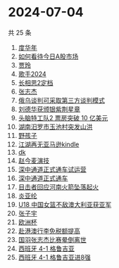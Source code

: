 # 2024-07-04

共 25 条

<!-- BEGIN -->
<!-- 最后更新时间 Thu Jul 04 2024 18:08:42 GMT+0800 (China Standard Time) -->

1. [度华年](https://www.zhihu.com/search?q=%E5%BA%A6%E5%8D%8E%E5%B9%B4)
1. [如何看待今日A股市场](https://www.zhihu.com/search?q=%E5%A6%82%E4%BD%95%E7%9C%8B%E5%BE%85%E4%BB%8A%E6%97%A5A%E8%82%A1%E5%B8%82%E5%9C%BA)
1. [贾玲](https://www.zhihu.com/search?q=%E8%B4%BE%E7%8E%B2)
1. [歌手2024](https://www.zhihu.com/search?q=%E6%AD%8C%E6%89%8B2024)
1. [长相思2定档](https://www.zhihu.com/search?q=%E9%95%BF%E7%9B%B8%E6%80%9D2%E5%AE%9A%E6%A1%A3)
1. [张志杰](https://www.zhihu.com/search?q=%E5%BC%A0%E5%BF%97%E6%9D%B0)
1. [俄乌谈判可采取第三方谈判模式](https://www.zhihu.com/search?q=%E4%BF%84%E4%B9%8C%E8%B0%88%E5%88%A4%E5%8F%AF%E9%87%87%E5%8F%96%E7%AC%AC%E4%B8%89%E6%96%B9%E8%B0%88%E5%88%A4%E6%A8%A1%E5%BC%8F)
1. [刘德华获颁银紫荆星章](https://www.zhihu.com/search?q=%E5%88%98%E5%BE%B7%E5%8D%8E%E8%8E%B7%E9%A2%81%E9%93%B6%E7%B4%AB%E8%8D%86%E6%98%9F%E7%AB%A0)
1. [头脑特工队2 票房突破 10 亿美元](https://www.zhihu.com/search?q=%E5%A4%B4%E8%84%91%E7%89%B9%E5%B7%A5%E9%98%9F2%20%E7%A5%A8%E6%88%BF%E7%AA%81%E7%A0%B4%2010%20%E4%BA%BF%E7%BE%8E%E5%85%83)
1. [湖南汨罗市玉池村突发山洪](https://www.zhihu.com/search?q=%E6%B9%96%E5%8D%97%E6%B1%A8%E7%BD%97%E5%B8%82%E7%8E%89%E6%B1%A0%E6%9D%91%E7%AA%81%E5%8F%91%E5%B1%B1%E6%B4%AA)
1. [野孩子](https://www.zhihu.com/search?q=%E9%87%8E%E5%AD%A9%E5%AD%90)
1. [江湖再无亚马逊kindle](https://www.zhihu.com/search?q=%E6%B1%9F%E6%B9%96%E5%86%8D%E6%97%A0%E4%BA%9A%E9%A9%AC%E9%80%8Akindle)
1. [dk](https://www.zhihu.com/search?q=dk)
1. [赵今麦演技](https://www.zhihu.com/search?q=%E8%B5%B5%E4%BB%8A%E9%BA%A6%E6%BC%94%E6%8A%80)
1. [深中通道正式通车试运营](https://www.zhihu.com/search?q=%E6%B7%B1%E4%B8%AD%E9%80%9A%E9%81%93%E6%AD%A3%E5%BC%8F%E9%80%9A%E8%BD%A6%E8%AF%95%E8%BF%90%E8%90%A5)
1. [深中通道正式通车](https://www.zhihu.com/search?q=%E6%B7%B1%E4%B8%AD%E9%80%9A%E9%81%93%E6%AD%A3%E5%BC%8F%E9%80%9A%E8%BD%A6)
1. [目击者回应河南火箭坠落起火](https://www.zhihu.com/search?q=%E7%9B%AE%E5%87%BB%E8%80%85%E5%9B%9E%E5%BA%94%E6%B2%B3%E5%8D%97%E7%81%AB%E7%AE%AD%E5%9D%A0%E8%90%BD%E8%B5%B7%E7%81%AB)
1. [炎亚纶](https://www.zhihu.com/search?q=%E7%82%8E%E4%BA%9A%E7%BA%B6)
1. [U18 中国女篮不敌澳大利亚获亚军](https://www.zhihu.com/search?q=U18%20%E4%B8%AD%E5%9B%BD%E5%A5%B3%E7%AF%AE%E4%B8%8D%E6%95%8C%E6%BE%B3%E5%A4%A7%E5%88%A9%E4%BA%9A%E8%8E%B7%E4%BA%9A%E5%86%9B)
1. [张子宇](https://www.zhihu.com/search?q=%E5%BC%A0%E5%AD%90%E5%AE%87)
1. [欧洲杯](https://www.zhihu.com/search?q=%E6%AC%A7%E6%B4%B2%E6%9D%AF)
1. [赴港澳行李免税额提高](https://www.zhihu.com/search?q=%E8%B5%B4%E6%B8%AF%E6%BE%B3%E8%A1%8C%E6%9D%8E%E5%85%8D%E7%A8%8E%E9%A2%9D%E6%8F%90%E9%AB%98)
1. [国羽张志杰比赛晕倒离世](https://www.zhihu.com/search?q=%E5%9B%BD%E7%BE%BD%E5%BC%A0%E5%BF%97%E6%9D%B0%E6%AF%94%E8%B5%9B%E6%99%95%E5%80%92%E7%A6%BB%E4%B8%96)
1. [西班牙 4-1 格鲁吉亚](https://www.zhihu.com/search?q=%E8%A5%BF%E7%8F%AD%E7%89%99%204-1%20%E6%A0%BC%E9%B2%81%E5%90%89%E4%BA%9A)
1. [西班牙 4-1 格鲁吉亚进8强](https://www.zhihu.com/search?q=%E8%A5%BF%E7%8F%AD%E7%89%99%204-1%20%E6%A0%BC%E9%B2%81%E5%90%89%E4%BA%9A%E8%BF%9B8%E5%BC%BA)

<!-- END -->
